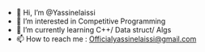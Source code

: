 - 👋 Hi, I’m @Yassinelaissi
- 👀 I’m interested in Competitive Programming
- 🌱 I’m currently learning C++/ Data struct/ Algs
- 📫 How to reach me : Officialyassinelaissi@gmail.com

<!---
Yassinelaissi/Yassinelaissi is a ✨ special ✨ repository because its `README.md` (this file) appears on your GitHub profile.
You can click the Preview link to take a look at your changes.
--->
